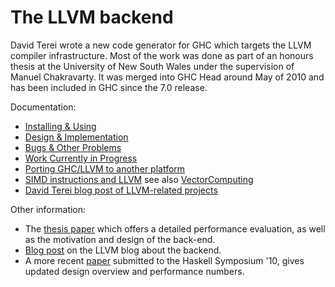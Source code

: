 # The LLVM backend



David Terei wrote a new code generator for GHC which targets the LLVM compiler infrastructure. Most of the work was done as part of an honours thesis at the University of New South Wales under the supervision of Manuel Chakravarty. It was merged into GHC Head around May of 2010 and has been included in GHC since the 7.0 release.



Documentation:


- [Installing & Using](commentary/compiler/backends/llvm/installing)
- [Design & Implementation](commentary/compiler/backends/llvm/design)
- [Bugs & Other Problems](commentary/compiler/backends/llvm/development-notes)
- [Work Currently in Progress](commentary/compiler/backends/llvm/wip)
- [Porting GHC/LLVM to another platform](commentary/compiler/backends/llvm/gh-c_-llvm-porting)
- [SIMD instructions and LLVM](simd-llvm) see also [VectorComputing](vector-computing)
- [
  David Terei blog post of LLVM-related projects](http://dterei.blogspot.com/2011/09/ghc-project-for-all.html)


Other information:


- The [
  thesis paper](http://www.cse.unsw.edu.au/~pls/thesis/davidt-thesis.pdf) which offers a detailed performance evaluation, as well as the motivation and design of the back-end.
- [
  Blog post](http://blog.llvm.org/2010/05/glasgow-haskell-compiler-and-llvm.html) on the LLVM blog about the backend.
- A more recent [
  paper](http://www.cse.unsw.edu.au/~chak/papers/TC10.html) submitted to the Haskell Symposium '10, gives updated design overview and performance numbers.
